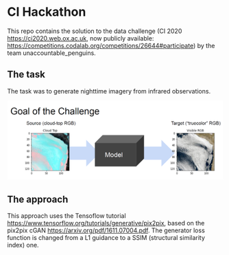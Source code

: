 # CI Hackathon
This repo contains the solution to the data challenge (CI 2020 https://ci2020.web.ox.ac.uk, now publicly available: https://competitions.codalab.org/competitions/26644#participate) by the team unaccountable_penguins.
## The task
The task was to generate nighttime imagery from infrared observations.
<p align="center">
  <img src="../../images/challenge_goal.PNG" />
</p>

## The approach
This approach uses the Tensoflow tutorial https://www.tensorflow.org/tutorials/generative/pix2pix, based on the pix2pix cGAN https://arxiv.org/pdf/1611.07004.pdf. The generator loss function is changed from a L1 guidance to a SSIM (structural similarity index) one.
